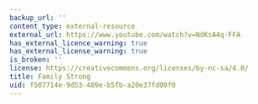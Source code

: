 ```yaml
---
backup_url: ''
content_type: external-resource
external_url: https://www.youtube.com/watch?v=NdKsA4q-FFA
has_external_licence_warning: true
has_external_license_warning: true
is_broken: ''
license: https://creativecommons.org/licenses/by-nc-sa/4.0/
title: Family Strong
uid: f507714e-9d53-489e-b5fb-a20e37fd00f0
---
```

